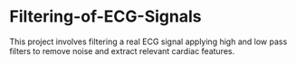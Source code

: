 # Filtering-of-ECG-Signals
This project involves filtering a real ECG signal applying high and low pass filters to remove noise and extract relevant cardiac features.
